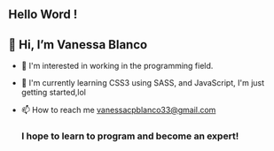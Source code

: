               
                                                          
     
   ## Hello Word !
   
##  👋 Hi, I’m Vanessa Blanco

- 👀 I'm interested in working in the programming field.

 - 🌱 I'm currently learning CSS3 using SASS, and JavaScript, I'm just getting started,lol

 - 📫 How to reach me vanessacpblanco33@gmail.com

     ### I hope to learn to program and become an expert! 

